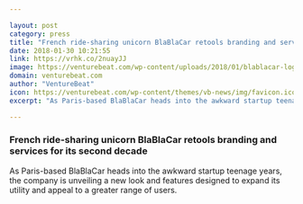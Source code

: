 ```yaml
---

layout: post
category: press
title: "French ride-sharing unicorn BlaBlaCar retools branding and services for its second decade"
date: 2018-01-30 10:21:55
link: https://vrhk.co/2nuayJJ
image: https://venturebeat.com/wp-content/uploads/2018/01/blablacar-logos-before-and-after.jpg?fit=780%2C368&strip=all
domain: venturebeat.com
author: "VentureBeat"
icon: https://venturebeat.com/wp-content/themes/vb-news/img/favicon.ico
excerpt: "As Paris-based BlaBlaCar heads into the awkward startup teenage years, the company is unveiling a new look and features designed to expand its utility and appeal to a greater range of users."

---
```


### French ride-sharing unicorn BlaBlaCar retools branding and services for its second decade

As Paris-based BlaBlaCar heads into the awkward startup teenage years, the company is unveiling a new look and features designed to expand its utility and appeal to a greater range of users.